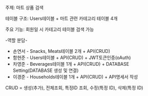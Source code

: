 주제: 마트 상품 검색

테이블 구조:
Users테이블 + 마트 관련 카테고리 테이블 4개

주요 기능:
회원일 시 카테고리 테이블 검색 가능

-역할 분담-
- 손연서 - Snacks, Meats테이블 2개 + API(CRUD)
- 함현준 - Users테이블 + API(CRUD) + JWT토큰인증(oAuth)
- 차영준 - Beverages테이블 1개 + API(CRUD) + DATABASE Setting(DATABASE 생성 및 연결)
- 이경준 - Households테이블 1개 + API(CRUD) + API명세서 작성

CRUD = 생성(추가), 전체조회, 특정ID 조회, 수정(특정 ID), 삭제(특정 ID)